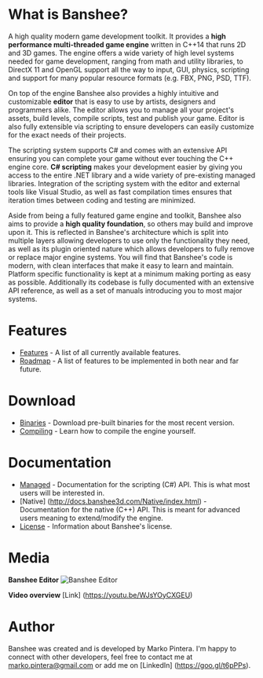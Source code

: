 # What is Banshee? 
A high quality modern game development toolkit. It provides a **high performance multi-threaded game engine** written in C++14 that runs 2D and 3D games. The engine offers a wide variety of high level systems needed for game development, ranging from math and utility libraries, to DirectX 11 and OpenGL support all the way to input, GUI, physics, scripting and support for many popular resource formats (e.g. FBX, PNG, PSD, TTF).

On top of the engine Banshee also provides a highly intuitive and customizable **editor** that is easy to use by artists, designers and programmers alike. The editor allows you to manage all your project's assets, build levels, compile scripts, test and publish your game. Editor is also fully extensible via scripting to ensure developers can easily customize for the exact needs of their projects.

The scripting system supports C# and comes with an extensive API ensuring you can complete your game without ever touching the C++ engine core. **C# scripting** makes your development easier by giving you access to the entire .NET library and a wide variety of pre-existing managed libraries. Integration of the scripting system with the editor and external tools like Visual Studio, as well as fast compilation times ensures that iteration times between coding and testing are minimized.

Aside from being a fully featured game engine and toolkit, Banshee also aims to provide a **high quality foundation**, so others may build and improve upon it. This is reflected in Banshee's architecture which is split into multiple layers allowing developers to use only the functionality they need, as well as its plugin oriented nature which allows developers to fully remove or replace major engine systems. You will find that Banshee's code is modern, with clean interfaces that make it easy to learn and maintain. Platform specific functionality is kept at a minimum making porting as easy as possible. Additionally its codebase is fully documented with an extensive API reference, as well as a set of manuals introducing you to most major systems.

# Features
* [Features](Documentation/GitHub/features.md) - A list of all currently available features.
* [Roadmap](Documentation/GitHub/roadmap.md) - A list of features to be implemented in both near and far future.

# Download
* [Binaries](Documentation/GitHub/install.md) - Download pre-built binaries for the most recent version.
* [Compiling](Documentation/GitHub/compiling.md) - Learn how to compile the engine yourself.

# Documentation
* [Managed](http://docs.banshee3d.com/Managed/index.html) - Documentation for the scripting (C#) API. This is what most users will be interested in.
* [Native] (http://docs.banshee3d.com/Native/index.html) - Documentation for the native (C++) API. This is meant for advanced users meaning to extend/modify the engine.
* [License](Documentation/GitHub/license.md) - Information about Banshee's license.

# Media
**Banshee Editor**
![Banshee Editor](http://bearishsun.thalassa.feralhosting.com/BansheeEditor.png "Banshee Editor")

**Video overview**
[Link] (https://youtu.be/WJsYOyCXGEU)

# Author
Banshee was created and is developed by Marko Pintera. I'm happy to connect with other developers, feel free to contact me at marko.pintera@gmail.com or add me on [LinkedIn] (https://goo.gl/t6pPPs). 